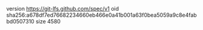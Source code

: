version https://git-lfs.github.com/spec/v1
oid sha256:a678df7ed76682234660eb466e0a41b001a63f0bea5059a9c8e4fabbd0507310
size 4580
